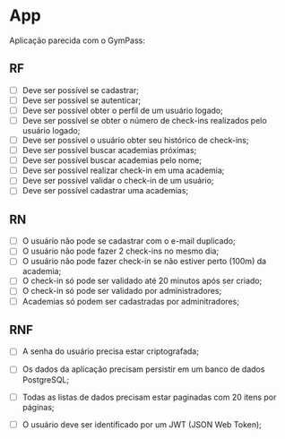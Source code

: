 # App

Aplicação parecida com o GymPass:

## RF

- [ ] Deve ser possível se cadastrar;
- [ ] Deve ser possível se autenticar;
- [ ] Deve ser possível obter o perfil de um usuário logado;
- [ ] Deve ser possível se obter o número de check-ins realizados pelo usuário logado;
- [ ] Deve ser possível o usuário obter seu histórico de check-ins;
- [ ] Deve ser possível buscar academias próximas;
- [ ] Deve ser possível buscar academias pelo nome;
- [ ] Deve ser possível realizar check-in em uma academia;
- [ ] Deve ser possível validar o check-in de um usuário;
- [ ] Deve ser possível cadastrar uma academias;

## RN

- [ ] O usuário não pode se cadastrar com o e-mail duplicado;
- [ ] O usuário não pode fazer 2 check-ins no mesmo dia;
- [ ] O usuário não pode fazer check-in se não estiver perto (100m) da academia;
- [ ] O check-in só pode ser validado até 20 minutos após ser criado;
- [ ] O check-in só pode ser validado por administradores;
- [ ] Academias só podem ser cadastradas por adminitradores;

## RNF

- [ ] A senha do usuário precisa estar criptografada;
- [ ] Os dados da aplicação precisam persistir em um banco de dados PostgreSQL;
- [ ] Todas as listas de dados precisam estar paginadas com 20 itens por páginas;
- [ ] O usuário deve ser identificado por um JWT (JSON Web Token);

